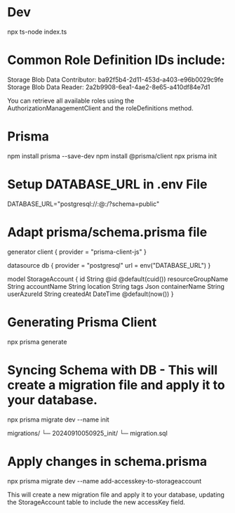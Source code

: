 # Dev

npx ts-node index.ts

# Common Role Definition IDs include:

Storage Blob Data Contributor: ba92f5b4-2d11-453d-a403-e96b0029c9fe
Storage Blob Data Reader: 2a2b9908-6ea1-4ae2-8e65-a410df84e7d1

You can retrieve all available roles using the AuthorizationManagementClient and the roleDefinitions method.

# Prisma

npm install prisma --save-dev
npm install @prisma/client
npx prisma init

# Setup DATABASE_URL in .env File

DATABASE_URL="postgresql://<username>:<password>@<hostname>:<port>/<database>?schema=public"

# Adapt prisma/schema.prisma file

generator client {
provider = "prisma-client-js"
}

datasource db {
provider = "postgresql"
url = env("DATABASE_URL")
}

model StorageAccount {
id String @id @default(cuid())
resourceGroupName String
accountName String
location String
tags Json
containerName String
userAzureId String
createdAt DateTime @default(now())
}

# Generating Prisma Client

npx prisma generate

# Syncing Schema with DB - This will create a migration file and apply it to your database.

npx prisma migrate dev --name init

migrations/
└─ 20240910050925_init/
└─ migration.sql

# Apply changes in schema.prisma

npx prisma migrate dev --name add-accesskey-to-storageaccount

This will create a new migration file and apply it to your database, updating the StorageAccount table to include the new accessKey field.
